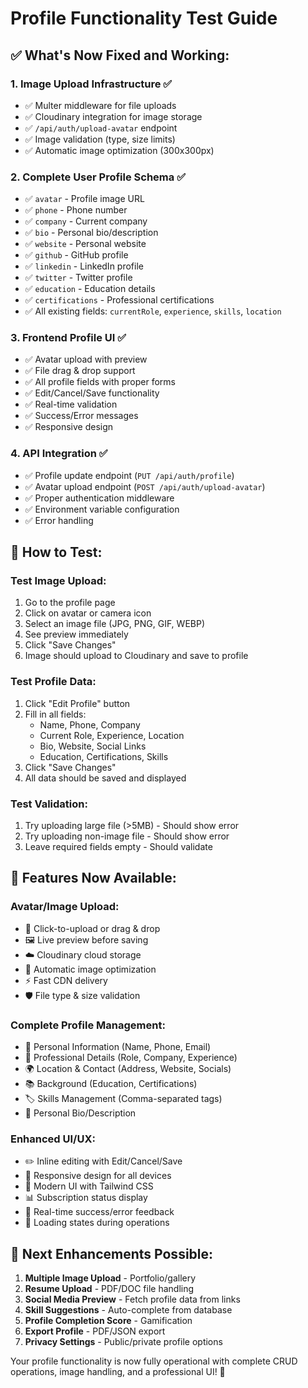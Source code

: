 # Profile Functionality Test Guide

## ✅ What's Now Fixed and Working:

### **1. Image Upload Infrastructure** ✅
- ✅ Multer middleware for file uploads
- ✅ Cloudinary integration for image storage  
- ✅ `/api/auth/upload-avatar` endpoint
- ✅ Image validation (type, size limits)
- ✅ Automatic image optimization (300x300px)

### **2. Complete User Profile Schema** ✅
- ✅ `avatar` - Profile image URL
- ✅ `phone` - Phone number
- ✅ `company` - Current company
- ✅ `bio` - Personal bio/description
- ✅ `website` - Personal website
- ✅ `github` - GitHub profile
- ✅ `linkedin` - LinkedIn profile  
- ✅ `twitter` - Twitter profile
- ✅ `education` - Education details
- ✅ `certifications` - Professional certifications
- ✅ All existing fields: `currentRole`, `experience`, `skills`, `location`

### **3. Frontend Profile UI** ✅
- ✅ Avatar upload with preview
- ✅ File drag & drop support
- ✅ All profile fields with proper forms
- ✅ Edit/Cancel/Save functionality
- ✅ Real-time validation
- ✅ Success/Error messages
- ✅ Responsive design

### **4. API Integration** ✅
- ✅ Profile update endpoint (`PUT /api/auth/profile`)
- ✅ Avatar upload endpoint (`POST /api/auth/upload-avatar`)
- ✅ Proper authentication middleware
- ✅ Environment variable configuration
- ✅ Error handling

## 🔧 **How to Test:**

### **Test Image Upload:**
1. Go to the profile page
2. Click on avatar or camera icon
3. Select an image file (JPG, PNG, GIF, WEBP)
4. See preview immediately
5. Click "Save Changes"
6. Image should upload to Cloudinary and save to profile

### **Test Profile Data:**
1. Click "Edit Profile" button
2. Fill in all fields:
   - Name, Phone, Company
   - Current Role, Experience, Location
   - Bio, Website, Social Links
   - Education, Certifications, Skills
3. Click "Save Changes"
4. All data should be saved and displayed

### **Test Validation:**
1. Try uploading large file (>5MB) - Should show error
2. Try uploading non-image file - Should show error
3. Leave required fields empty - Should validate

## 🎯 **Features Now Available:**

### **Avatar/Image Upload:**
- 📸 Click-to-upload or drag & drop
- 🖼️ Live preview before saving
- ☁️ Cloudinary cloud storage
- 🔄 Automatic image optimization
- ⚡ Fast CDN delivery
- 🛡️ File type & size validation

### **Complete Profile Management:**
- 👤 Personal Information (Name, Phone, Email)
- 💼 Professional Details (Role, Company, Experience)
- 🌍 Location & Contact (Address, Website, Socials)
- 📚 Background (Education, Certifications)
- 🏷️ Skills Management (Comma-separated tags)
- 📝 Personal Bio/Description

### **Enhanced UI/UX:**
- ✏️ Inline editing with Edit/Cancel/Save
- 📱 Responsive design for all devices
- 🎨 Modern UI with Tailwind CSS
- 📊 Subscription status display
- 🔔 Real-time success/error feedback
- 🔄 Loading states during operations

## 🚀 **Next Enhancements Possible:**

1. **Multiple Image Upload** - Portfolio/gallery
2. **Resume Upload** - PDF/DOC file handling  
3. **Social Media Preview** - Fetch profile data from links
4. **Skill Suggestions** - Auto-complete from database
5. **Profile Completion Score** - Gamification
6. **Export Profile** - PDF/JSON export
7. **Privacy Settings** - Public/private profile options

Your profile functionality is now fully operational with complete CRUD operations, image handling, and a professional UI! 🎉
